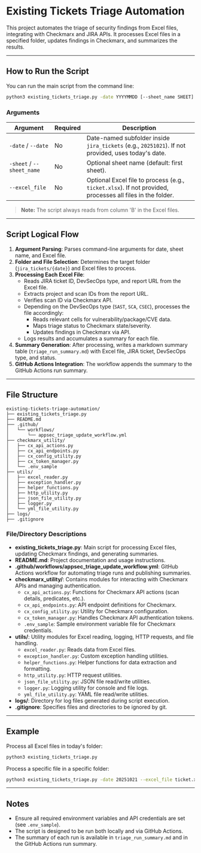 # Existing Tickets Triage Automation

This project automates the triage of security findings from Excel files, integrating with Checkmarx and JIRA APIs. It processes Excel files in a specified folder, updates findings in Checkmarx, and summarizes the results.

---

## How to Run the Script

You can run the main script from the command line:

```bash
python3 existing_tickets_triage.py -date YYYYMMDD [--sheet_name SHEET] [--excel_file FILENAME]
```

### Arguments

| Argument         | Required | Description                                                                                  |
|------------------|----------|----------------------------------------------------------------------------------------------|
| `-date` / `--date`        | No       | Date-named subfolder inside `jira_tickets` (e.g., `20251021`). If not provided, uses today's date. |
| `-sheet` / `--sheet_name` | No       | Optional sheet name (default: first sheet).                                                   |
| `--excel_file`            | No       | Optional Excel file to process (e.g., `ticket.xlsx`). If not provided, processes all files in the folder. |

> **Note:** The script always reads from column 'B' in the Excel files.

---

## Script Logical Flow

1. **Argument Parsing**: Parses command-line arguments for date, sheet name, and Excel file.
2. **Folder and File Selection**: Determines the target folder (`jira_tickets/{date}`) and Excel files to process.
3. **Processing Each Excel File**:
    - Reads JIRA ticket ID, DevSecOps type, and report URL from the Excel file.
    - Extracts project and scan IDs from the report URL.
    - Verifies scan ID via Checkmarx API.
    - Depending on the DevSecOps type (`SAST`, `SCA`, `CSEC`), processes the file accordingly:
        - Reads relevant cells for vulnerability/package/CVE data.
        - Maps triage status to Checkmarx state/severity.
        - Updates findings in Checkmarx via API.
    - Logs results and accumulates a summary for each file.
4. **Summary Generation**: After processing, writes a markdown summary table (`triage_run_summary.md`) with Excel file, JIRA ticket, DevSecOps type, and status.
5. **GitHub Actions Integration**: The workflow appends the summary to the GitHub Actions run summary.

---

## File Structure

```
existing-tickets-triage-automation/
├── existing_tickets_triage.py
├── README.md
├── .github/
│   └── workflows/
│       └── appsec_triage_update_workflow.yml
├── checkmarx_utility/
│   ├── cx_api_actions.py
│   ├── cx_api_endpoints.py
│   ├── cx_config_utility.py
│   ├── cx_token_manager.py
│   └── .env_sample
├── utils/
│   ├── excel_reader.py
│   ├── exception_handler.py
│   ├── helper_functions.py
│   ├── http_utility.py
│   ├── json_file_utility.py
│   ├── logger.py
│   └── yml_file_utility.py
├── logs/
├── .gitignore
```

### File/Directory Descriptions

- **existing_tickets_triage.py**: Main script for processing Excel files, updating Checkmarx findings, and generating summaries.
- **README.md**: Project documentation and usage instructions.
- **.github/workflows/appsec_triage_update_workflow.yml**: GitHub Actions workflow for automating triage runs and publishing summaries.
- **checkmarx_utility/**: Contains modules for interacting with Checkmarx APIs and managing authentication.
    - `cx_api_actions.py`: Functions for Checkmarx API actions (scan details, predicates, etc.).
    - `cx_api_endpoints.py`: API endpoint definitions for Checkmarx.
    - `cx_config_utility.py`: Utility for Checkmarx configuration.
    - `cx_token_manager.py`: Handles Checkmarx API authentication tokens.
    - `.env_sample`: Sample environment variable file for Checkmarx credentials.
- **utils/**: Utility modules for Excel reading, logging, HTTP requests, and file handling.
    - `excel_reader.py`: Reads data from Excel files.
    - `exception_handler.py`: Custom exception handling utilities.
    - `helper_functions.py`: Helper functions for data extraction and formatting.
    - `http_utility.py`: HTTP request utilities.
    - `json_file_utility.py`: JSON file read/write utilities.
    - `logger.py`: Logging utility for console and file logs.
    - `yml_file_utility.py`: YAML file read/write utilities.
- **logs/**: Directory for log files generated during script execution.
- **.gitignore**: Specifies files and directories to be ignored by git.

---

## Example

Process all Excel files in today's folder:
```bash
python3 existing_tickets_triage.py
```

Process a specific file in a specific folder:
```bash
python3 existing_tickets_triage.py -date 20251021 --excel_file ticket.xlsx
```

---

## Notes

- Ensure all required environment variables and API credentials are set (see `.env_sample`).
- The script is designed to be run both locally and via GitHub Actions.
- The summary of each run is available in `triage_run_summary.md` and in the GitHub Actions run summary.
